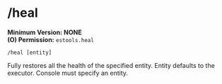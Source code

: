 # /heal

**Minimum Version: NONE**  
**(O) Permission:** `estools.heal`  
```
/heal [entity]
```

Fully restores all the health of the specified entity.
Entity defaults to the executor. Console must specify an entity.
